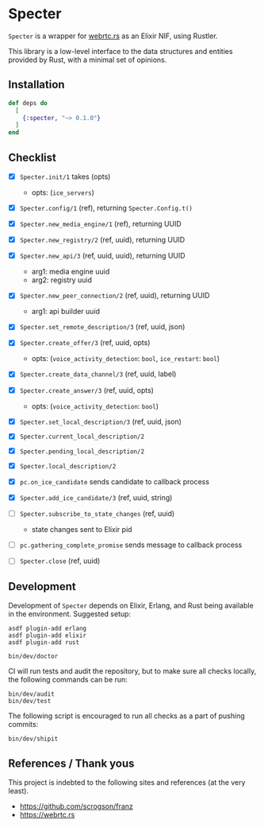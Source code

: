# Specter

`Specter` is a wrapper for [webrtc.rs](https://webrtc.rs) as an Elixir NIF, using
Rustler.

This library is a low-level interface to the data structures and
entities provided by Rust, with a minimal set of opinions.


## Installation

```elixir
def deps do
  [
    {:specter, "~> 0.1.0"}
  ]
end
```

## Checklist

- [x] `Specter.init/1` takes (opts)
  - opts: (`ice_servers`)
- [x] `Specter.config/1` (ref), returning `Specter.Config.t()`
- [x] `Specter.new_media_engine/1` (ref), returning UUID
- [x] `Specter.new_registry/2` (ref, uuid), returning UUID
- [x] `Specter.new_api/3` (ref, uuid, uuid), returning UUID
  - arg1: media engine uuid
  - arg2: registry uuid
- [x] `Specter.new_peer_connection/2` (ref, uuid), returning UUID
  - arg1: api builder uuid
- [x] `Specter.set_remote_description/3` (ref, uuid, json)
- [x] `Specter.create_offer/3` (ref, uuid, opts)
  - opts: (`voice_activity_detection`: `bool`, `ice_restart`: `bool`)
- [x] `Specter.create_data_channel/3` (ref, uuid, label)
- [x] `Specter.create_answer/3` (ref, uuid, opts)
  - opts: (`voice_activity_detection`: `bool`)
- [x] `Specter.set_local_description/3` (ref, uuid, json)
- [x] `Specter.current_local_description/2`
- [x] `Specter.pending_local_description/2`
- [x] `Specter.local_description/2`
- [x] `pc.on_ice_candidate` sends candidate to callback process
- [x] `Specter.add_ice_candidate/3` (ref, uuid, string)
- [ ] `Specter.subscribe_to_state_changes` (ref, uuid)
  - state changes sent to Elixir pid
- [ ] `pc.gathering_complete_promise` sends message to callback process
- [ ] `Specter.close`  (ref, uuid)


## Development

Development of `Specter` depends on Elixir, Erlang, and Rust being available
in the environment. Suggested setup:

```shell
asdf plugin-add erlang
asdf plugin-add elixir
asdf plugin-add rust

bin/dev/doctor
```

CI will run tests and audit the repository, but to make sure all checks locally,
the following commands can be run:

```shell
bin/dev/audit
bin/dev/test
```

The following script is encouraged to run all checks as a part of pushing commits:

```shell
bin/dev/shipit
```


## References / Thank yous

This project is indebted to the following sites and references (at the very least).

- https://github.com/scrogson/franz
- https://webrtc.rs

